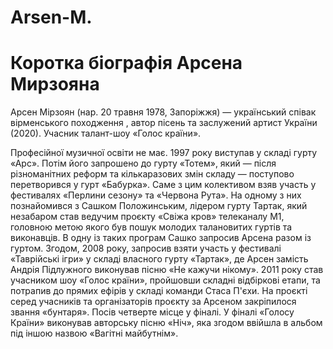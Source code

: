 # Arsen-M.
<html>
  <head>
  <link rel="stylesheet" href="style.css">
    <meta charset="utf-8">
    <title>Арсен Мирзоян</title>
  </head>
  <body>
    <h1>Коротка біографія Арсена Мирзояна</h1> 
    <p>
     Арсен Мірзоян (нар. 20 травня 1978, Запоріжжя) — український співак вірменського походження , автор пісень та заслужений артист України (2020). Учасник талант-шоу «Голос країни».  
    </p>
    <p>Професійної музичної освіти не має. 1997 року виступав у складі гурту «Арс». Потім його запрошено до гурту «Тотем», який — після різноманітних реформ та кількаразових змін складу — поступово перетворився у гурт «Бабурка». Саме з цим колективом взяв участь у фестивалях «Перлини сезону» та «Червона Рута». На одному з них познайомився з Сашком Положинським, лідером гурту Тартак, який незабаром став ведучим проєкту «Свіжа кров» телеканалу М1, головною метою якого був пошук молодих талановитих гуртів та виконавців. В одну із таких програм Сашко запросив Арсена разом із гуртом. Згодом, 2008 року, запросив взяти участь у фестивалі «Таврійські ігри» у складі власного гурту «Тартак», де Арсен замість Андрія Підлужного виконував пісню «Не кажучи нікому».
        2011 року став учасником шоу «Голос країни», пройшовши складні відбіркові етапи, та потрапив до прямих ефірів у складі команди Стаса П'єхи. На проєкті серед учасників та організаторів проєкту за Арсеном закріпилося звання «бунтаря». Посів четверте місце у фіналі. У фіналі «Голосу Країни» виконував авторську пісню «Ніч», яка згодом ввійшла в альбом під іншою назвою «Вагітні майбутнім».
    </p>
</body>
</html>
